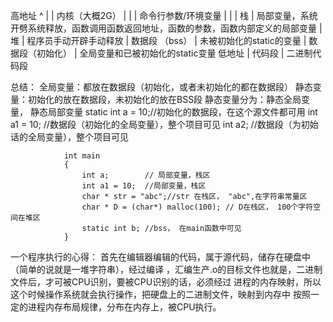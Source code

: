 高地址
  ^
  |     |      内核（大概2G） |
  |     | 命令行参数/环境变量 | 
  |     |      栈             | 局部变量，系统开劈系统释放，函数调用函数返回地址，函数的参数，函数内部定义的局部变量
        |      堆             | 程序员手动开辟手动释放
        |   数据段 （bss）    |           未被初始化的static的变量
        |   数据段（初始化）  | 全局变量和已被初始化的static变量
低地址  |      代码段         | 二进制代码段

总结：
    全局变量：都放在数据段（初始化，或者未初始化的都在数据段）
    静态变量：初始化的放在数据段，未初始化的放在BSS段
    静态变量分为：静态全局变量， 静态局部变量
                static int a = 10;//初始化的数据段，在这个源文件都可用
                int   a1 = 10;    //数据段（初始化的全局变量），整个项目可见
                int   a2;         //数据段（为初始话的全局变量），整个项目可见

                int main
                {
                    int a;        // 局部变量，栈区
                    int a1 = 10;  //局部变量，栈区
                    char * str = "abc";//str 在栈区， "abc",在字符串常量区
                    char * D = (char*) malloc(100); // D在栈区， 100个字符空间在堆区  
                    static int b; //bss， 在main函数中可见
                }



一个程序执行的心得：
 首先在编辑器编辑的代码，属于源代码，储存在硬盘中（简单的说就是一堆字符串），经过编译
 ，汇编生产.o的目标文件也就是，二进制文件后，才可被CPU识别，要被CPU识别的话，必须经过
 进程的内存映射，所以这个时候操作系统就会执行操作，把硬盘上的二进制文件，映射到内存中
 按照一定的进程内存布局规律，分布在内存上，被CPU执行。






